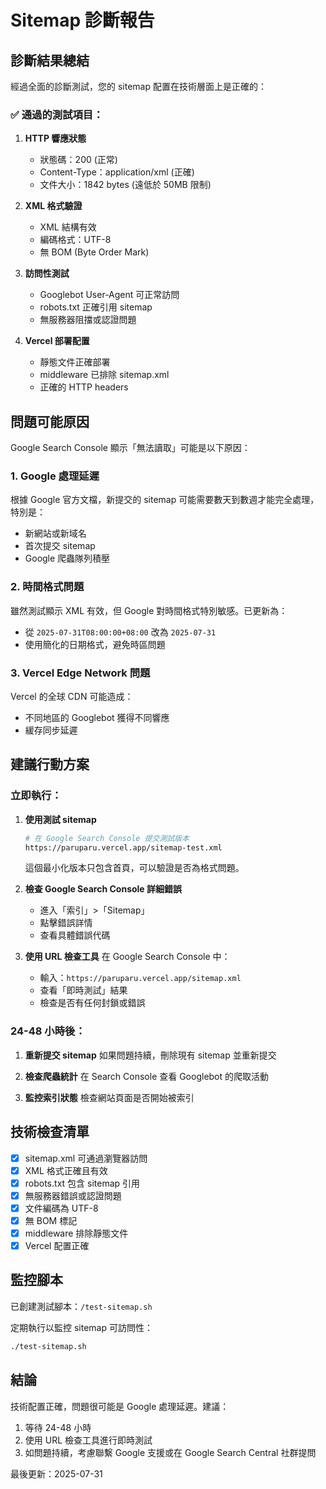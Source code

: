 # Sitemap 診斷報告

## 診斷結果總結

經過全面的診斷測試，您的 sitemap 配置在技術層面上是正確的：

### ✅ 通過的測試項目：

1. **HTTP 響應狀態**
   - 狀態碼：200 (正常)
   - Content-Type：application/xml (正確)
   - 文件大小：1842 bytes (遠低於 50MB 限制)

2. **XML 格式驗證**
   - XML 結構有效
   - 編碼格式：UTF-8
   - 無 BOM (Byte Order Mark)

3. **訪問性測試**
   - Googlebot User-Agent 可正常訪問
   - robots.txt 正確引用 sitemap
   - 無服務器阻擋或認證問題

4. **Vercel 部署配置**
   - 靜態文件正確部署
   - middleware 已排除 sitemap.xml
   - 正確的 HTTP headers

## 問題可能原因

Google Search Console 顯示「無法讀取」可能是以下原因：

### 1. **Google 處理延遲**
根據 Google 官方文檔，新提交的 sitemap 可能需要數天到數週才能完全處理，特別是：
- 新網站或新域名
- 首次提交 sitemap
- Google 爬蟲隊列積壓

### 2. **時間格式問題**
雖然測試顯示 XML 有效，但 Google 對時間格式特別敏感。已更新為：
- 從 `2025-07-31T08:00:00+08:00` 改為 `2025-07-31`
- 使用簡化的日期格式，避免時區問題

### 3. **Vercel Edge Network 問題**
Vercel 的全球 CDN 可能造成：
- 不同地區的 Googlebot 獲得不同響應
- 緩存同步延遲

## 建議行動方案

### 立即執行：

1. **使用測試 sitemap**
   ```bash
   # 在 Google Search Console 提交測試版本
   https://paruparu.vercel.app/sitemap-test.xml
   ```
   這個最小化版本只包含首頁，可以驗證是否為格式問題。

2. **檢查 Google Search Console 詳細錯誤**
   - 進入「索引」>「Sitemap」
   - 點擊錯誤詳情
   - 查看具體錯誤代碼

3. **使用 URL 檢查工具**
   在 Google Search Console 中：
   - 輸入：`https://paruparu.vercel.app/sitemap.xml`
   - 查看「即時測試」結果
   - 檢查是否有任何封鎖或錯誤

### 24-48 小時後：

1. **重新提交 sitemap**
   如果問題持續，刪除現有 sitemap 並重新提交

2. **檢查爬蟲統計**
   在 Search Console 查看 Googlebot 的爬取活動

3. **監控索引狀態**
   檢查網站頁面是否開始被索引

## 技術檢查清單

- [x] sitemap.xml 可通過瀏覽器訪問
- [x] XML 格式正確且有效
- [x] robots.txt 包含 sitemap 引用
- [x] 無服務器錯誤或認證問題
- [x] 文件編碼為 UTF-8
- [x] 無 BOM 標記
- [x] middleware 排除靜態文件
- [x] Vercel 配置正確

## 監控腳本

已創建測試腳本：`/test-sitemap.sh`

定期執行以監控 sitemap 可訪問性：
```bash
./test-sitemap.sh
```

## 結論

技術配置正確，問題很可能是 Google 處理延遲。建議：
1. 等待 24-48 小時
2. 使用 URL 檢查工具進行即時測試
3. 如問題持續，考慮聯繫 Google 支援或在 Google Search Central 社群提問

最後更新：2025-07-31